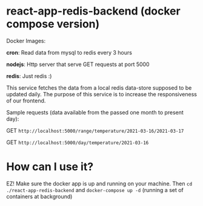 # react-app-redis-backend (docker compose version)

Docker Images:

**cron**: Read data from mysql to redis every 3 hours

**nodejs**: Http server that serve GET requests at port 5000

**redis**: Just redis :)

This service fetches the data from a local redis data-store supposed to be updated daily. The purpose of this service is to increase the responsiveness of our frontend.

Sample requests (data available from the passed one month to present day):

GET `http://localhost:5000/range/temperature/2021-03-16/2021-03-17`

GET `http://localhost:5000/day/temperature/2021-03-16`

# How can I use it?

EZ! Make sure the docker app is up and running on your machine. Then `cd ./react-app-redis-backend` and `docker-compose up -d` (running a set of containers at background)
